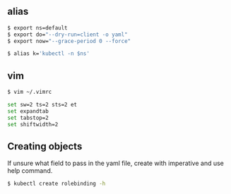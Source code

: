 ## alias

```bash
$ export ns=default
$ export do="--dry-run=client -o yaml"
$ export now="--grace-period 0 --force"

$ alias k='kubectl -n $ns'

```

## vim

```bash
$ vim ~/.vimrc

set sw=2 ts=2 sts=2 et
set expandtab
set tabstop=2
set shiftwidth=2
```

## Creating objects

If unsure what field to pass in the yaml file, create with imperative and use help command.

```bash
$ kubectl create rolebinding -h
```
